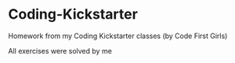 # Coding-Kickstarter
Homework from my Coding Kickstarter classes (by Code First Girls)

All exercises were solved by me
